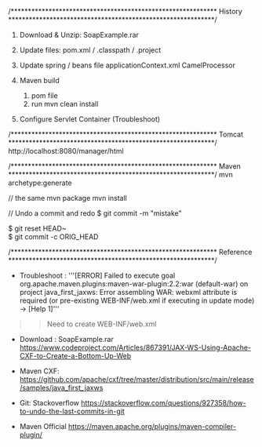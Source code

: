 /************************************************************
History
************************************************************/


1) Download & Unzip: SoapExample.rar
2) Update files: pom.xml / .classpath / .project

3) Update spring / beans file
applicationContext.xml
CamelProcessor

4) Maven build
	1) pom file
	2) run mvn clean install
	
5) Configure Servlet Container (Troubleshoot)


/************************************************************
Tomcat
************************************************************/
http://localhost:8080/manager/html

/************************************************************
Maven
************************************************************/
mvn archetype:generate

// the same
mvn package
mvn install 

// Undo a commit and redo
$ git commit -m "mistake"  

$ git reset HEAD~   
<correct>
$ git commit -c ORIG_HEAD

/************************************************************
Reference
************************************************************/
* Troubleshoot : 
'''[ERROR] Failed to execute goal org.apache.maven.plugins:maven-war-plugin:2.2:war (default-war) 
on project java_first_jaxws: Error assembling WAR: webxml attribute is required (or pre-existing WEB-INF/web.xml if executing in update mode) -> [Help 1]'''
>> Need to create WEB-INF/web.xml

* Download : SoapExample.rar
https://www.codeproject.com/Articles/867391/JAX-WS-Using-Apache-CXF-to-Create-a-Bottom-Up-Web

* Maven CXF:
https://github.com/apache/cxf/tree/master/distribution/src/main/release/samples/java_first_jaxws

* Git: Stackoverflow
https://stackoverflow.com/questions/927358/how-to-undo-the-last-commits-in-git

* Maven Official
https://maven.apache.org/plugins/maven-compiler-plugin/

